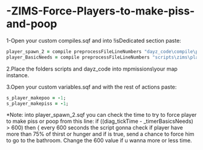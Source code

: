 # -ZIMS-Force-Players-to-make-piss-and-poop

1-Open your custom compiles.sqf and into !isDedicated section paste:

```ruby
player_spawn_2 = compile preprocessFileLineNumbers "dayz_code\compile\player_spawn_2.sqf";
player_BasicNeeds = compile preprocessFileLineNumbers "scripts\zims\player_BasicNeeds.sqf";
```

2.Place the folders scripts and dayz_code into mpmissions\your map instance.

3.Open your custom variables.sqf and with the rest of actions paste:
```ruby
s_player_makepoo = -1;
s_player_makepiss = -1;
```

*Note: into player_spawn_2.sqf you can check the time to try to force player to make piss or poop from this line:
if ((diag_tickTime - _timerBasicsNeeds) > 600) then {
every 600 seconds the script gonna check if player have more than 75% of thirst or hunger and if is true, send a chance to force him to go to the bathroom.
Change the 600 value if u wanna more or less time.

